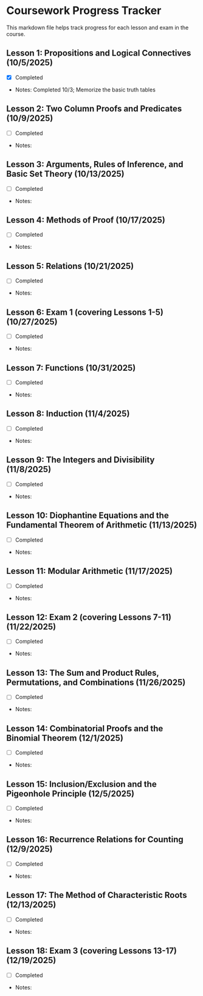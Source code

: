 # Coursework Progress Tracker

This markdown file helps track progress for each lesson and exam in the course.

## Lesson 1: Propositions and Logical Connectives (10/5/2025)

- [x] Completed

- Notes: Completed 10/3; Memorize the basic truth tables

## Lesson 2: Two Column Proofs and Predicates (10/9/2025)

- [ ] Completed

- Notes: 

## Lesson 3: Arguments, Rules of Inference, and Basic Set Theory (10/13/2025)

- [ ] Completed

- Notes: 

## Lesson 4: Methods of Proof (10/17/2025)

- [ ] Completed

- Notes: 

## Lesson 5: Relations (10/21/2025)

- [ ] Completed

- Notes: 

## Lesson 6: Exam 1 (covering Lessons 1-5) (10/27/2025)

- [ ] Completed

- Notes: 

## Lesson 7: Functions (10/31/2025)

- [ ] Completed

- Notes: 

## Lesson 8: Induction (11/4/2025)

- [ ] Completed

- Notes: 

## Lesson 9: The Integers and Divisibility (11/8/2025)

- [ ] Completed

- Notes: 

## Lesson 10: Diophantine Equations and the Fundamental Theorem of Arithmetic (11/13/2025)

- [ ] Completed

- Notes: 

## Lesson 11: Modular Arithmetic (11/17/2025)

- [ ] Completed

- Notes: 

## Lesson 12: Exam 2 (covering Lessons 7-11) (11/22/2025)

- [ ] Completed

- Notes: 

## Lesson 13: The Sum and Product Rules, Permutations, and Combinations (11/26/2025)

- [ ] Completed

- Notes: 

## Lesson 14: Combinatorial Proofs and the Binomial Theorem (12/1/2025)

- [ ] Completed

- Notes: 

## Lesson 15: Inclusion/Exclusion and the Pigeonhole Principle (12/5/2025)

- [ ] Completed

- Notes: 

## Lesson 16: Recurrence Relations for Counting (12/9/2025)

- [ ] Completed

- Notes: 

## Lesson 17: The Method of Characteristic Roots (12/13/2025)

- [ ] Completed

- Notes: 

## Lesson 18: Exam 3 (covering Lessons 13-17) (12/19/2025)

- [ ] Completed

- Notes: 

